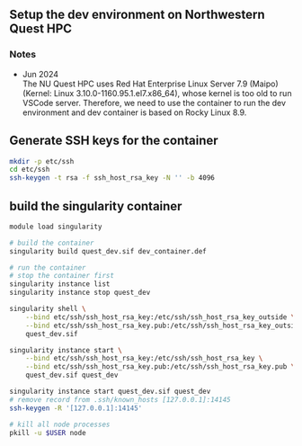 ## Setup the dev environment on Northwestern Quest HPC

### Notes
- Jun 2024  
The NU Quest HPC uses Red Hat Enterprise Linux Server 7.9 (Maipo) (Kernel: Linux 3.10.0-1160.95.1.el7.x86_64), whose kernel is too old to run VSCode server. Therefore, we need to use the container to run the dev environment and dev container is based on Rocky Linux 8.9.

## Generate SSH keys for the container
```bash
mkdir -p etc/ssh
cd etc/ssh
ssh-keygen -t rsa -f ssh_host_rsa_key -N '' -b 4096
```

## build the singularity container
```bash
module load singularity

# build the container
singularity build quest_dev.sif dev_container.def

# run the container
# stop the container first
singularity instance list
singularity instance stop quest_dev

singularity shell \
    --bind etc/ssh/ssh_host_rsa_key:/etc/ssh/ssh_host_rsa_key_outside \
    --bind etc/ssh/ssh_host_rsa_key.pub:/etc/ssh/ssh_host_rsa_key_outside.pub \
    quest_dev.sif

singularity instance start \
    --bind etc/ssh/ssh_host_rsa_key:/etc/ssh/ssh_host_rsa_key \
    --bind etc/ssh/ssh_host_rsa_key.pub:/etc/ssh/ssh_host_rsa_key.pub \
    quest_dev.sif quest_dev

singularity instance start quest_dev.sif quest_dev
# remove record from .ssh/known_hosts [127.0.0.1]:14145
ssh-keygen -R '[127.0.0.1]:14145'

# kill all node processes
pkill -u $USER node
```